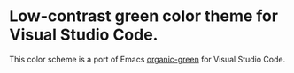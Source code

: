 # Low-contrast green color theme for Visual Studio Code.

This color scheme is a port of Emacs [organic-green](https://github.com/kostafey/organic-green-theme) for Visual Studio Code.
